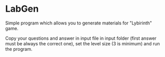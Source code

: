 # LabGen

Simple program which allows you to generate materials for "Lybirinth" game.

Copy your questions and answer in input file in input folder (first answer must be always the correct one), set the level size (3 is minimum) and run the program.